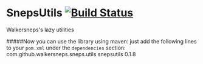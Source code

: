 # SnepsUtils [![Build Status](https://travis-ci.org/Walkersneps/SnepsUtils.svg?branch=master)](https://travis-ci.org/Walkersneps/SnepsUtils)
Walkersneps's lazy utilities


#####Now you can use the library using maven: just add the following lines to your `pom.xml` under the `dependencies` section:
    <dependency>
        <groupId>com.github.walkersneps.sneps.utils</groupId>
        <artifactId>snepsutils</artifactId>
        <version>0.1.8</version>
    </dependency>
